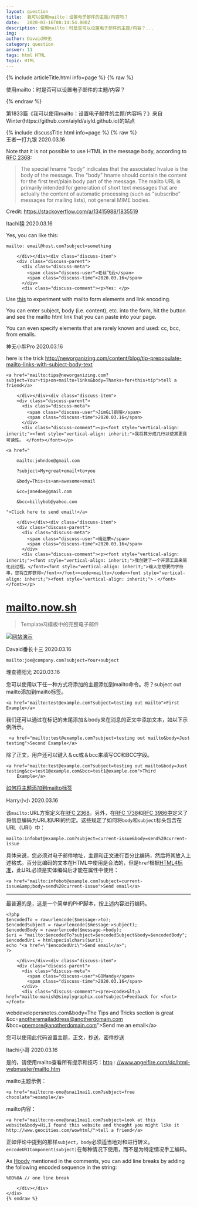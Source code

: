 ```yaml
---
layout: question
title:  我可以使用mailto：设置电子邮件的主题/内容吗？
date:   2020-03-16T08:14:54.000Z
description: 使用mailto：时是否可以设置电子邮件的主题/内容？...
img: 
author: Davaid神无
category: question
answer: 11
tags: html HTML
topic: HTML
---
```

<div class="article-root">
  <div class="article">
    {% include articleTitle.html info=page %}
    {% raw %}
    <div class="article-content"><p><font style="vertical-align: inherit;"><font style="vertical-align: inherit;">使用mailto：时是否可以设置电子邮件的主题/内容？</font></font></p></div>
    {% endraw %}
  </div>
  <p class="winter_mark">第1833篇《我可以使用mailto：设置电子邮件的主题/内容吗？》来自Winter(https://github.com/aiyld/aiyld.github.io)的站点</p>
  <div class="discuss-wrapper">
    {% include discussTitle.html info=page %}
    {% raw %}
    <div class="discuss-list">
    <div class="discuss-item">
        <div class="discuss-parent">
          <div class="discuss-meta">
            <span class="discuss-user">王者一打九银</span>
            <span class="discuss-time">2020.03.16</span>
          </div>
          <div class="discuss-comment"><p>Note that it is not possible to use HTML in the message body, according to <a href="http://www.ietf.org/rfc/rfc2368.txt" rel="noreferrer">RFC 2368</a>:</p>

<blockquote>
  <p>The special hname "body" indicates that the associated hvalue is the body of the message. The "body" hname should contain the content for the first text/plain body part of the message. The mailto URL is primarily intended for generation of short text messages that are actually the content of automatic processing (such as "subscribe" messages for mailing lists), not general MIME bodies.</p>
</blockquote>

<p>Credit: <a href="https://stackoverflow.com/a/13415988/1835519">https://stackoverflow.com/a/13415988/1835519</a></p></div>
        </div></div><div class="discuss-item">
        <div class="discuss-parent">
          <div class="discuss-meta">
            <span class="discuss-user">Itachi猿</span>
            <span class="discuss-time">2020.03.16</span>
          </div>
          <div class="discuss-comment"><p>Yes, you can like this:</p>

<pre><code>mailto: email@host.com?subject=something
</code></pre></div>
        </div></div><div class="discuss-item">
        <div class="discuss-parent">
          <div class="discuss-meta">
            <span class="discuss-user">老丝飞云</span>
            <span class="discuss-time">2020.03.16</span>
          </div>
          <div class="discuss-comment"><p>Yes: </p>

<p>Use <a href="http://clickable-email.ezkode.com/" rel="nofollow noreferrer">this</a> to experiment with mailto form elements and link encoding.</p>

<p>You can enter subject, body (i.e. content), etc. into the form, hit the button and see the mailto html link that you can paste into your page.</p>

<p>You can even specify elements that are rarely known and used: cc, bcc, from emails.</p></div>
        </div></div><div class="discuss-item">
        <div class="discuss-parent">
          <div class="discuss-meta">
            <span class="discuss-user">神无小胖Pro</span>
            <span class="discuss-time">2020.03.16</span>
          </div>
          <div class="discuss-comment"><p>here is the trick 
<a href="http://neworganizing.com/content/blog/tip-prepopulate-mailto-links-with-subject-body-text">http://neworganizing.com/content/blog/tip-prepopulate-mailto-links-with-subject-body-text</a></p>

<pre><code>&lt;a href="mailto:tips@neworganizing.com?subject=Your+tip+on+mailto+links&amp;body=Thanks+for+this+tip"&gt;tell a friend&lt;/a&gt;
</code></pre></div>
        </div></div><div class="discuss-item">
        <div class="discuss-parent">
          <div class="discuss-meta">
            <span class="discuss-user">JimGil前端</span>
            <span class="discuss-time">2020.03.16</span>
          </div>
          <div class="discuss-comment"><p><font style="vertical-align: inherit;"><font style="vertical-align: inherit;">我将其分成几行以使其更具可读性。 </font></font></p>

<pre><code>&lt;a href="<font></font>
<font></font>
    mailto:johndoe@gmail.com<font></font>
<font></font>
    ?subject=My+great+email+to+you<font></font>
<font></font>
    &amp;body=This+is+an+awesome+email<font></font>
<font></font>
    &amp;cc=janedoe@gmail.com<font></font>
<font></font>
    &amp;bcc=billybob@yahoo.com<font></font>
<font></font>
"&gt;Click here to send email!&lt;/a&gt;<font></font>
</code></pre></div>
        </div></div><div class="discuss-item">
        <div class="discuss-parent">
          <div class="discuss-meta">
            <span class="discuss-user">梅达蒙</span>
            <span class="discuss-time">2020.03.16</span>
          </div>
          <div class="discuss-comment"><p><font style="vertical-align: inherit;"><font style="vertical-align: inherit;">我创建了一个开源工具来简化此过程。</font><font style="vertical-align: inherit;">输入您想要的字符串，您将立即获得</font></font><code>mailto</code><font style="vertical-align: inherit;"><font style="vertical-align: inherit;">：</font></font></p>

<h1><a href="https://mailto.now.sh" rel="noreferrer"><font style="vertical-align: inherit;"><font style="vertical-align: inherit;">mailto.now.sh</font></font></a></h1>

<blockquote>
  <p><font style="vertical-align: inherit;"><font style="vertical-align: inherit;">Template지️模板中的完整电子邮件</font></font></p>
</blockquote>

<p><a href="https://i.stack.imgur.com/opw2P.gif" rel="noreferrer"><img src="https://i.stack.imgur.com/opw2P.gif" alt="网站演示"></a></p></div>
        </div></div><div class="discuss-item">
        <div class="discuss-parent">
          <div class="discuss-meta">
            <span class="discuss-user">Davaid番长十三</span>
            <span class="discuss-time">2020.03.16</span>
          </div>
          <div class="discuss-comment"><pre><code>mailto:joe@company.com?subject=Your+subject
</code></pre></div>
        </div></div><div class="discuss-item">
        <div class="discuss-parent">
          <div class="discuss-meta">
            <span class="discuss-user">理查德阳光</span>
            <span class="discuss-time">2020.03.16</span>
          </div>
          <div class="discuss-comment"><p><font style="vertical-align: inherit;"><font style="vertical-align: inherit;">您可以使用以下任一种方式将添加的主题添加到mailto命令。</font><font style="vertical-align: inherit;">将？subject out mailto添加到mailto标签。</font></font></p>

<pre><code>&lt;a href="mailto:test@example.com?subject=testing out mailto"&gt;First Example&lt;/a&gt;
</code></pre>

<p><font style="vertical-align: inherit;"><font style="vertical-align: inherit;">我们还可以通过在标记的末尾添加＆body来在消息的正文中添加文本，如以下示例所示。</font></font></p>

<pre><code> &lt;a href="mailto:test@example.com?subject=testing out mailto&amp;body=Just testing"&gt;Second Example&lt;/a&gt;
</code></pre>

<p><font style="vertical-align: inherit;"><font style="vertical-align: inherit;">除了正文，用户还可以键入＆cc或＆bcc来填写CC和BCC字段。</font></font></p>

<pre><code>&lt;a href="mailto:test@example.com?subject=testing out mailto&amp;body=Just testing&amp;cc=test1@example.com&amp;bcc=test1@example.com"&gt;Third<font></font>
    Example&lt;/a&gt;<font></font>
</code></pre>

<p><a href="http://www.lightrains.com/blog/add-subject-mailto-tag"><font style="vertical-align: inherit;"><font style="vertical-align: inherit;">如何将主题添加到mailto标签</font></font></a></p></div>
        </div></div><div class="discuss-item">
        <div class="discuss-parent">
          <div class="discuss-meta">
            <span class="discuss-user">Harry小小</span>
            <span class="discuss-time">2020.03.16</span>
          </div>
          <div class="discuss-comment"><p><font style="vertical-align: inherit;"><font style="vertical-align: inherit;">该</font></font><code>mailto:</code><font style="vertical-align: inherit;"><font style="vertical-align: inherit;">URL方案定义在</font></font><a href="https://tools.ietf.org/html/rfc2368" rel="nofollow noreferrer"><font style="vertical-align: inherit;"><font style="vertical-align: inherit;">RFC 2368</font></font></a><font style="vertical-align: inherit;"><font style="vertical-align: inherit;">。</font><font style="vertical-align: inherit;">另外，在</font></font><a href="https://tools.ietf.org/html/rfc1738" rel="nofollow noreferrer"><font style="vertical-align: inherit;"><font style="vertical-align: inherit;">RFC 1738</font></font></a><font style="vertical-align: inherit;"><font style="vertical-align: inherit;">和</font></font><a href="https://www.ietf.org/rfc/rfc3986.txt" rel="nofollow noreferrer"><font style="vertical-align: inherit;"><font style="vertical-align: inherit;">RFC 3986中</font></font></a><font style="vertical-align: inherit;"><font style="vertical-align: inherit;">定义了将信息编码为URL和URI的约定</font><font style="vertical-align: inherit;">。</font><font style="vertical-align: inherit;">这些规定了如何将</font></font><code>body</code><font style="vertical-align: inherit;"><font style="vertical-align: inherit;">和</font></font><code>subject</code><font style="vertical-align: inherit;"><font style="vertical-align: inherit;">标头</font><font style="vertical-align: inherit;">包含在</font><font style="vertical-align: inherit;">URL（URI）中：</font></font></p>

<pre><code>mailto:infobot@example.com?subject=current-issue&amp;body=send%20current-issue
</code></pre>

<p><font style="vertical-align: inherit;"><font style="vertical-align: inherit;">具体来说，您必须对电子邮件地址，主题和正文进行百分比编码，然后将其放入上述格式。</font><font style="vertical-align: inherit;">百分比编码的文本在HTML中使用是合法的，但是</font></font><code>href</code><font style="vertical-align: inherit;"><font style="vertical-align: inherit;">根据</font></font><a href="https://www.w3.org/TR/html4/charset.html#h-5.3.2" rel="nofollow noreferrer"><font style="vertical-align: inherit;"><font style="vertical-align: inherit;">HTML4标准</font></font></a><font style="vertical-align: inherit;"><font style="vertical-align: inherit;">，此URL必须是实体编码后才能在</font><font style="vertical-align: inherit;">属性中</font><font style="vertical-align: inherit;">使用</font><font style="vertical-align: inherit;">：</font></font></p>

<pre><code>&lt;a href="mailto:infobot@example.com?subject=current-issue&amp;amp;body=send%20current-issue"&gt;Send email&lt;/a&gt;
</code></pre>

<hr>

<p><font style="vertical-align: inherit;"><font style="vertical-align: inherit;">最普遍的是，这是一个简单的PHP脚本，按上述内容进行编码。</font></font></p>

<pre><code>&lt;?php<font></font>
$encodedTo = rawurlencode($message-&gt;to);<font></font>
$encodedSubject = rawurlencode($message-&gt;subject);<font></font>
$encodedBody = rawurlencode($message-&gt;body);<font></font>
$uri = "mailto:$encodedTo?subject=$encodedSubject&amp;body=$encodedBody";<font></font>
$encodedUri = htmlspecialchars($uri);<font></font>
echo "&lt;a href=\"$encodedUri\"&gt;Send email&lt;/a&gt;";<font></font>
?&gt;<font></font>
</code></pre></div>
        </div></div><div class="discuss-item">
        <div class="discuss-parent">
          <div class="discuss-meta">
            <span class="discuss-user">GOMandy</span>
            <span class="discuss-time">2020.03.16</span>
          </div>
          <div class="discuss-comment"><pre><code>&lt;a href="mailto:manish@simplygraphix.com?subject=Feedback for <font></font>
webdevelopersnotes.com&amp;body=The Tips and Tricks section is great<font></font>
&amp;cc=anotheremailaddress@anotherdomain.com<font></font>
&amp;bcc=onemore@anotherdomain.com"&gt;Send me an email&lt;/a&gt;<font></font>
</code></pre>

<p><font style="vertical-align: inherit;"><font style="vertical-align: inherit;">您可以使用此代码设置主题，正文，抄送，密件抄送</font></font></p></div>
        </div></div><div class="discuss-item">
        <div class="discuss-parent">
          <div class="discuss-meta">
            <span class="discuss-user">Itachi小哥</span>
            <span class="discuss-time">2020.03.16</span>
          </div>
          <div class="discuss-comment"><p><font style="vertical-align: inherit;"><font style="vertical-align: inherit;">是的，请使用mailto查看所有提示和技巧：</font><a href="http://www.angelfire.com/dc/html-webmaster/mailto.htm" rel="noreferrer"><font style="vertical-align: inherit;">http</font></a><font style="vertical-align: inherit;"> : </font></font><a href="http://www.angelfire.com/dc/html-webmaster/mailto.htm" rel="noreferrer"><font style="vertical-align: inherit;"><font style="vertical-align: inherit;">//www.angelfire.com/dc/html-webmaster/mailto.htm</font></font></a></p>

<p><font style="vertical-align: inherit;"><font style="vertical-align: inherit;">mailto主题示例：</font></font></p>

<p></p><div class="snippet" data-lang="js" data-hide="false" data-console="true" data-babel="false">
<div class="snippet-code">
<pre class="snippet-code-html lang-html prettyprint-override"><code>&lt;a href="mailto:no-one@snai1mai1.com?subject=free chocolate"&gt;example&lt;/a&gt;</code></pre>
</div>
</div>
<p></p>

<p><font style="vertical-align: inherit;"><font style="vertical-align: inherit;">mailto内容：</font></font></p>

<p></p><div class="snippet" data-lang="js" data-hide="false" data-console="true" data-babel="false">
<div class="snippet-code">
<pre class="snippet-code-html lang-html prettyprint-override"><code>&lt;a href="mailto:no-one@snai1mai1.com?subject=look at this website&amp;body=Hi,I found this website and thought you might like it http://www.geocities.com/wowhtml/"&gt;tell a friend&lt;/a&gt;</code></pre>
</div>
</div>
<p></p>

<p><font style="vertical-align: inherit;"><font style="vertical-align: inherit;">正如评论中提到的那样</font></font><code>subject</code><font style="vertical-align: inherit;"><font style="vertical-align: inherit;">，</font></font><code>body</code><font style="vertical-align: inherit;"><font style="vertical-align: inherit;">必须适当地</font><font style="vertical-align: inherit;">对</font><font style="vertical-align: inherit;">和</font><font style="vertical-align: inherit;">进行转义。</font></font><code>encodeURIComponent(subject)</code><font style="vertical-align: inherit;"><font style="vertical-align: inherit;">在每种情况下</font><font style="vertical-align: inherit;">使用</font><font style="vertical-align: inherit;">，而不是为特定情况手工编码。</font></font></p>

<p>As <a href="https://stackoverflow.com/users/892018/hoody">Hoody</a> mentioned in the comments, you can add line breaks by adding the following encoded sequence in the string: </p>

<pre><code>%0D%0A // one line break
</code></pre></div>
        </div></div>
    </div>
    {% endraw %}
  </div>
<div>
